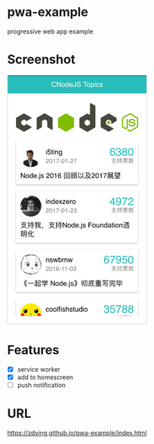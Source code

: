 # pwa-example
progressive web app example

# Screenshot

<img src="screenshot/pwa-example.png" style="width: 320px; border: 1px solid lightgray;" />

# Features

- [x] service worker
- [x] add to homescreen
- [ ] push notification

# URL

<https://zdying.github.io/pwa-example/index.html>